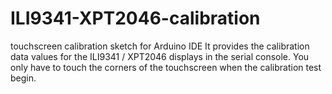 # ILI9341-XPT2046-calibration
touchscreen calibration sketch for Arduino IDE
It provides the calibration data values for the ILI9341 / XPT2046 displays in the serial console.
You only have to touch the corners of the touchscreen when the calibration test begin.
